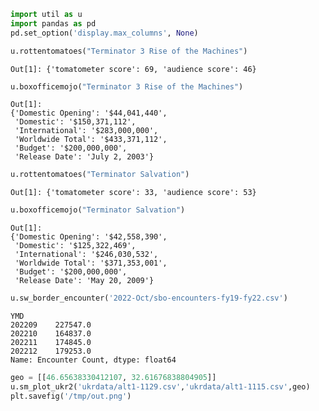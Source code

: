 

```python
import util as u
import pandas as pd
pd.set_option('display.max_columns', None)
```


```python
u.rottentomatoes("Terminator 3 Rise of the Machines")
```

```text
Out[1]: {'tomatometer score': 69, 'audience score': 46}
```

```python
u.boxofficemojo("Terminator 3 Rise of the Machines")
```

```text
Out[1]: 
{'Domestic Opening': '$44,041,440',
 'Domestic': '$150,371,112',
 'International': '$283,000,000',
 'Worldwide Total': '$433,371,112',
 'Budget': '$200,000,000',
 'Release Date': 'July 2, 2003'}
```




```python
u.rottentomatoes("Terminator Salvation")
```

```text
Out[1]: {'tomatometer score': 33, 'audience score': 53}
```

```python
u.boxofficemojo("Terminator Salvation")
```

```text
Out[1]: 
{'Domestic Opening': '$42,558,390',
 'Domestic': '$125,322,469',
 'International': '$246,030,532',
 'Worldwide Total': '$371,353,001',
 'Budget': '$200,000,000',
 'Release Date': 'May 20, 2009'}
```














```python
u.sw_border_encounter('2022-Oct/sbo-encounters-fy19-fy22.csv')
```

```text
YMD
202209    227547.0
202210    164837.0
202211    174845.0
202212    179253.0
Name: Encounter Count, dtype: float64
```









```python
geo = [[46.65638330412107, 32.61676838804905]]
u.sm_plot_ukr2('ukrdata/alt1-1129.csv','ukrdata/alt1-1115.csv',geo)
plt.savefig('/tmp/out.png')
```

